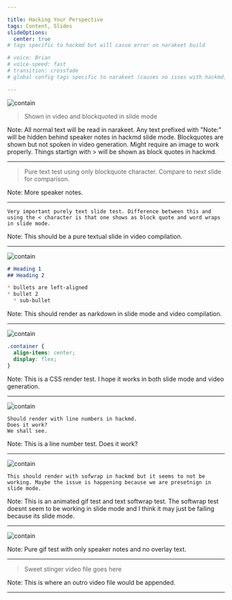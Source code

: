 ```yaml
---

title: Hacking Your Perspective
tags: Content, Slides
slideOptions:
  center: true
# tags specific to hackmd but will casue error on narakeet build

# voice: Brian
# voice-speed: fast
# transition: crossfade
# global config tags specific to narakeet (causes no isses with hackmd)

---
```


<!-- intro stinger slide commented for lside mode -->
<!-- ![](stinger.mp4) 

--- 

-->

<!-- Images can't be referenced localy from github on hackmd so absolute urls must be used -->
![contain](https://i.imgur.com/KO5JDkK.jpg)

<!-- Media must be local to be compiled to narakeet -->
<!-- ![contain](01.jpg) -->

> Shown in video and blockquoted in slide mode
<!-- blockquote not shown in video generation -->

Note:
All normal text will be read in narakeet. Any text prefixed with "Note:" will be hidden behind speaker notes in hackmd slide mode.
Blockquotes are shown but not spoken in video generation. Might require an image to work properly. Things startign with > will be shown as block quotes in hackmd.

---

> Pure text test using only blockquote character. Compare to next slide for comparison.
<!-- blockquote not shown in video generation. also blank screen becaue no image but notes still read. -->

Note:
More speaker notes.

---

```
Very important purely text slide test. Difference between this and using the < character is that one shows as block quote and word wraps in slide mode.
```
<!-- looks like crap on video. takes up the whole screen. -->

Note:
This should be a pure textual slide in video compilation.

---

![contain](https://i.imgur.com/3naCnNs.jpg)
<!-- ![contain](03.jpg) -->

```md
# Heading 1
## Heading 2

* bullets are left-aligned
* bullet 2
  * sub-bullet
```
<!-- renders directly over image in video but below it in slide mode. -->

Note:
This should render as narkdown in slide mode and video compilation.

---

![contain](https://i.imgur.com/lpWrr60.png)
<!-- ![contain](04.jpg) -->

```css
.container {
  align-items: center;
  display: flex;
}
```
<!-- renders directly over image in video but below it in slide mode. -->

Note:
This is a CSS render test. I hope it works in both slide mode and video generation.

---

![contain](https://i.imgur.com/5c60v0k.png)
<!-- ![contain](06.jpg) -->

```=
Should render with line numbers in hackmd.
Does it work?
We shall see.
```
<!-- renders directly over image in video but below it in slide mode. -->

Note:
This is a line number test. Does it work?

---

![contain](https://i.imgur.com/tvF2VrI.gif)
<!-- ![contain](09.gif) -->

```!
This should render with sofwrap in hackmd but it seems to not be working. Maybe the issue is happening because we are presetnign in slide mode.
```
<!-- renders directly over image in video but below it in slide mode. -->

Note:
This is an animated gif test and text softwrap test. The softwrap test doesnt seem to be working in slide mode and I think it may just be failing because its slide mode.

---

![contain](https://i.imgur.com/2ABoRdF.gif)
<!-- ![contain](10.gif) -->

Note:
Pure gif test with only speaker notes and no overlay text.
<!-- looks good -->

---

<!-- ![](stinger.mp4) -->

> Sweet stinger video file goes here

Note:
This is where an outro video file would be appended.

---
